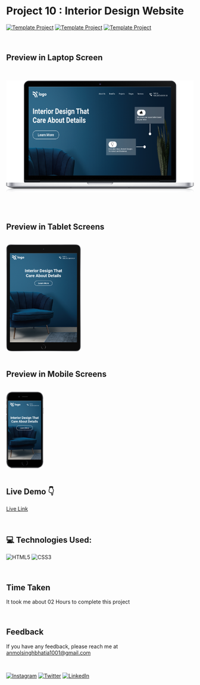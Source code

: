 <!-- # Hey Welcome 👋
### Hi, I'm Anmol Singh Bhatia, a Passionate Frontend Web Developer .

</br> -->

# Project 10 : Interior Design Website
[![Template Project](https://img.shields.io/badge/Template-Project-red)](http://www.gnu.org/licenses/agpl-3.0) [![Template Project](https://img.shields.io/badge/Technologies%20-HTML%2FCSS-brightgreen)](http://www.gnu.org/licenses/agpl-3.0) [![Template Project](https://img.shields.io/badge/Multi%20Device%20-Responsive-brightgreen)](http://www.gnu.org/licenses/agpl-3.0) 

</br>

## Preview in Laptop Screen
<br/> 

![CSS3](./README%20ASSETS/laptop.png)

<br/> 
<br/> 

## Preview in Tablet Screens 
<br/> 
<img src="./README%20ASSETS/tablet-black.png" width="200"/>

<br/> 
<br/> 

## Preview in Mobile Screens 
<br/> 

<img src="./README%20ASSETS/mobile-black.png" width="100"/>

<br/> 
<br/> 

## Live Demo 👇
[Live Link](https://project-10-interior-design-website.vercel.app/)

<br/> 

## 💻 Technologies Used:
![HTML5](https://img.shields.io/badge/html5-%23E34F26.svg?style=for-the-badge&logo=html5&logoColor=white)
![CSS3](https://img.shields.io/badge/css3-%231572B6.svg?style=for-the-badge&logo=css3&logoColor=white) 

</br>

<!-- ## Demo -->




## Time Taken
It took me about 02 Hours to complete this project

<br/> 

## Feedback

If you have any feedback, please reach me at anmolsinghbhatia1001@gmail.com

<br/> 

<!-- Social Links -->
[![Instagram][instagram-shield]][instagram-url]
[![Twitter][twitter-shield]][twitter-url]
[![LinkedIn][linkedin-shield]][linkedin-url]




<!-- Instagram -->
[instagram-shield]: https://img.shields.io/badge/Instagram-%23E4405F.svg?style=for-the-badge&logo=Instagram&logoColor=white
[instagram-url]: https://www.instagram.com/anmolbhatia1001

<!-- Twitter -->
[twitter-shield]: https://img.shields.io/badge/Twitter-%231DA1F2.svg?style=for-the-badge&logo=Twitter&logoColor=white
[twitter-url]: https://twitter.com/AnmolBhatia1001

<!-- Linkedin -->
[linkedin-shield]: https://img.shields.io/badge/-LinkedIn-black.svg?style=for-the-badge&logo=linkedin&colorB=0B5FBB
[linkedin-url]: https://www.linkedin.com/in/anmolbhatia1001/



